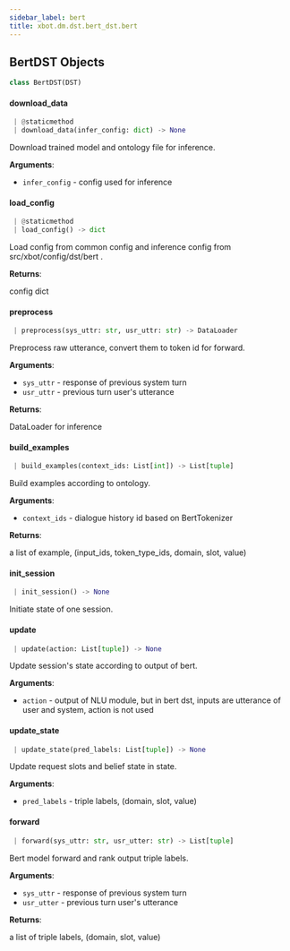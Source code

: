 ```yaml
---
sidebar_label: bert
title: xbot.dm.dst.bert_dst.bert
---
```


## BertDST Objects

```python
class BertDST(DST)
```

#### download\_data

```python
 | @staticmethod
 | download_data(infer_config: dict) -> None
```

Download trained model and ontology file for inference.

**Arguments**:

- `infer_config` - config used for inference

#### load\_config

```python
 | @staticmethod
 | load_config() -> dict
```

Load config from common config and inference config from src/xbot/config/dst/bert .

**Returns**:

  config dict

#### preprocess

```python
 | preprocess(sys_uttr: str, usr_uttr: str) -> DataLoader
```

Preprocess raw utterance, convert them to token id for forward.

**Arguments**:

- `sys_uttr` - response of previous system turn
- `usr_uttr` - previous turn user&#x27;s utterance
  

**Returns**:

  DataLoader for inference

#### build\_examples

```python
 | build_examples(context_ids: List[int]) -> List[tuple]
```

Build examples according to ontology.

**Arguments**:

- `context_ids` - dialogue history id based on BertTokenizer
  

**Returns**:

  a list of example, (input_ids, token_type_ids, domain, slot, value)

#### init\_session

```python
 | init_session() -> None
```

Initiate state of one session.

#### update

```python
 | update(action: List[tuple]) -> None
```

Update session&#x27;s state according to output of bert.

**Arguments**:

- `action` - output of NLU module, but in bert dst, inputs are utterance of user and system,
  action is not used

#### update\_state

```python
 | update_state(pred_labels: List[tuple]) -> None
```

Update request slots and belief state in state.

**Arguments**:

- `pred_labels` - triple labels, (domain, slot, value)

#### forward

```python
 | forward(sys_uttr: str, usr_utter: str) -> List[tuple]
```

Bert model forward and rank output triple labels.

**Arguments**:

- `sys_uttr` - response of previous system turn
- `usr_utter` - previous turn user&#x27;s utterance
  

**Returns**:

  a list of triple labels, (domain, slot, value)


